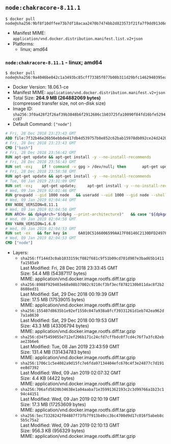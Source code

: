 ## `node:chakracore-8.11.1`

```console
$ docker pull node@sha256:9bf8f10dffee73b7df18acaa2470b7474bb2d823573f21fa7f9dd913d6ddc226
```

-	Manifest MIME: `application/vnd.docker.distribution.manifest.list.v2+json`
-	Platforms:
	-	linux; amd64

### `node:chakracore-8.11.1` - linux; amd64

```console
$ docker pull node@sha256:9a4046be042c1a3493bc85cff73385f077b00b311d29bfc1462940395ea0cc14
```

-	Docker Version: 18.06.1-ce
-	Manifest MIME: `application/vnd.docker.distribution.manifest.v2+json`
-	Total Size: **264.9 MB (264882069 bytes)**  
	(compressed transfer size, not on-disk size)
-	Image ID: `sha256:3f0a428f2f26af39b3848b6f2912686c1b03725fa10090f84fd16bfe5294cc87`
-	Default Command: `["node"]`

```dockerfile
# Fri, 28 Dec 2018 23:23:43 GMT
ADD file:7f32b46e26b56ebbde417db4d539757b8e852c62bab15978db092ce24d2420d1 in / 
# Fri, 28 Dec 2018 23:23:43 GMT
CMD ["bash"]
# Fri, 28 Dec 2018 23:56:42 GMT
RUN apt-get update && apt-get install -y --no-install-recommends 		ca-certificates 		curl 		netbase 		wget 	&& rm -rf /var/lib/apt/lists/*
# Fri, 28 Dec 2018 23:56:43 GMT
RUN set -ex; 	if ! command -v gpg > /dev/null; then 		apt-get update; 		apt-get install -y --no-install-recommends 			gnupg 			dirmngr 		; 		rm -rf /var/lib/apt/lists/*; 	fi
# Fri, 28 Dec 2018 23:58:58 GMT
RUN apt-get update && apt-get install -y --no-install-recommends 		bzr 		git 		mercurial 		openssh-client 		subversion 				procps 	&& rm -rf /var/lib/apt/lists/*
# Tue, 08 Jan 2019 23:31:09 GMT
RUN set -ex; 	apt-get update; 	apt-get install -y --no-install-recommends 		autoconf 		automake 		bzip2 		dpkg-dev 		file 		g++ 		gcc 		imagemagick 		libbz2-dev 		libc6-dev 		libcurl4-openssl-dev 		libdb-dev 		libevent-dev 		libffi-dev 		libgdbm-dev 		libgeoip-dev 		libglib2.0-dev 		libjpeg-dev 		libkrb5-dev 		liblzma-dev 		libmagickcore-dev 		libmagickwand-dev 		libncurses5-dev 		libncursesw5-dev 		libpng-dev 		libpq-dev 		libreadline-dev 		libsqlite3-dev 		libssl-dev 		libtool 		libwebp-dev 		libxml2-dev 		libxslt-dev 		libyaml-dev 		make 		patch 		unzip 		xz-utils 		zlib1g-dev 				$( 			if apt-cache show 'default-libmysqlclient-dev' 2>/dev/null | grep -q '^Version:'; then 				echo 'default-libmysqlclient-dev'; 			else 				echo 'libmysqlclient-dev'; 			fi 		) 	; 	rm -rf /var/lib/apt/lists/*
# Wed, 09 Jan 2019 02:01:46 GMT
RUN groupadd --gid 1000 node   && useradd --uid 1000 --gid node --shell /bin/bash --create-home node
# Wed, 09 Jan 2019 02:04:44 GMT
ENV NODE_VERSION=8.11.1
# Wed, 09 Jan 2019 02:04:50 GMT
RUN ARCH= && dpkgArch="$(dpkg --print-architecture)"   && case "${dpkgArch##*-}" in     amd64) ARCH='x64';;     *) echo "unsupported architecture"; exit 1 ;;   esac   && curl -fsSLO --compressed "https://nodejs.org/download/chakracore-release/v$NODE_VERSION/node-v$NODE_VERSION-linux-$ARCH.tar.xz"   && curl -fsSLO --compressed "https://nodejs.org/download/chakracore-release/v$NODE_VERSION/SHASUMS256.txt"   && grep " node-v$NODE_VERSION-linux-$ARCH.tar.xz\$" SHASUMS256.txt | sha256sum -c -   && tar -xJf "node-v$NODE_VERSION-linux-$ARCH.tar.xz" -C /usr/local --strip-components=1 --no-same-owner   && rm "node-v$NODE_VERSION-linux-$ARCH.tar.xz" SHASUMS256.txt   && ln -s /usr/local/bin/node /usr/local/bin/nodejs
# Wed, 09 Jan 2019 02:04:50 GMT
ENV YARN_VERSION=1.6.0
# Wed, 09 Jan 2019 02:04:53 GMT
RUN set -ex   && for key in     6A010C5166006599AA17F08146C2130DFD2497F5   ; do     gpg --batch --keyserver hkp://p80.pool.sks-keyservers.net:80 --recv-keys "$key" ||     gpg --batch --keyserver hkp://ipv4.pool.sks-keyservers.net --recv-keys "$key" ||     gpg --batch --keyserver hkp://pgp.mit.edu:80 --recv-keys "$key" ;   done   && curl -fsSLO --compressed "https://yarnpkg.com/downloads/$YARN_VERSION/yarn-v$YARN_VERSION.tar.gz"   && curl -fsSLO --compressed "https://yarnpkg.com/downloads/$YARN_VERSION/yarn-v$YARN_VERSION.tar.gz.asc"   && gpg --batch --verify yarn-v$YARN_VERSION.tar.gz.asc yarn-v$YARN_VERSION.tar.gz   && mkdir -p /opt   && tar -xzf yarn-v$YARN_VERSION.tar.gz -C /opt/   && ln -s /opt/yarn-v$YARN_VERSION/bin/yarn /usr/local/bin/yarn   && ln -s /opt/yarn-v$YARN_VERSION/bin/yarnpkg /usr/local/bin/yarnpkg   && rm yarn-v$YARN_VERSION.tar.gz.asc yarn-v$YARN_VERSION.tar.gz
# Wed, 09 Jan 2019 02:04:53 GMT
CMD ["node"]
```

-	Layers:
	-	`sha256:ff144d3c0ab1033159cf082f681c9f51b09cd701d907e3bad65b1411fa1585a9`  
		Last Modified: Fri, 28 Dec 2018 23:33:45 GMT  
		Size: 54.4 MB (54387117 bytes)  
		MIME: application/vnd.docker.image.rootfs.diff.tar.gzip
	-	`sha256:8988f929403e60a98b37002c9210cf3bf3ecf8782130b011dac8f2b28608ed31`  
		Last Modified: Sat, 29 Dec 2018 00:19:39 GMT  
		Size: 17.5 MB (17539015 bytes)  
		MIME: application/vnd.docker.image.rootfs.diff.tar.gzip
	-	`sha256:155407d8635b1e92ef1550c047a938a8fcf39331261d1eb742ea962d7a1a0630`  
		Last Modified: Sat, 29 Dec 2018 00:19:53 GMT  
		Size: 43.3 MB (43306794 bytes)  
		MIME: application/vnd.docker.image.rootfs.diff.tar.gzip
	-	`sha256:d34f5459055e712ef296b171c24cfd7cffbdc0f7cd4c76f7a3fc82ebae23b6e6`  
		Last Modified: Tue, 08 Jan 2019 23:43:59 GMT  
		Size: 131.4 MB (131434783 bytes)  
		MIME: application/vnd.docker.image.rootfs.diff.tar.gzip
	-	`sha256:1706c1c5e4082a9d15fc7e6fda97134404efc670c4f3e24877c7d191ee8d7392`  
		Last Modified: Wed, 09 Jan 2019 02:07:32 GMT  
		Size: 4.4 KB (4422 bytes)  
		MIME: application/vnd.docker.image.rootfs.diff.tar.gzip
	-	`sha256:706afd5820b34638e1a04aaba71e35991362193c2c3d99766a1b23c194c44151`  
		Last Modified: Wed, 09 Jan 2019 02:10:19 GMT  
		Size: 17.3 MB (17253609 bytes)  
		MIME: application/vnd.docker.image.rootfs.diff.tar.gzip
	-	`sha256:5ec73328242f04887f73fb7f913b49cc3bc4700d9d17c016f5abeb8c5b5c75a2`  
		Last Modified: Wed, 09 Jan 2019 02:10:13 GMT  
		Size: 956.3 KB (956329 bytes)  
		MIME: application/vnd.docker.image.rootfs.diff.tar.gzip
